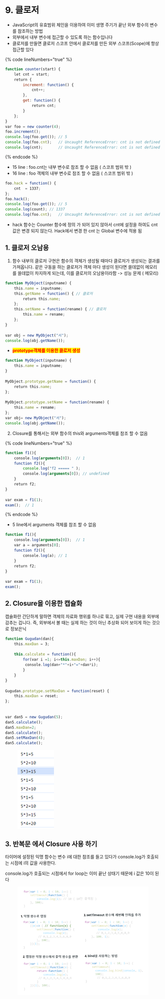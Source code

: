 # 9. 클로저

* JavaScript의 유효범위 체인을 이용하여 이미 생명 주기가 끝난 외부 함수의 변수를 참조하는 방법&#x20;
* 외부에서 내부 변수에 접근할 수 있도록 하는 함수입니다&#x20;
* 클로저를 만들면 클로저 스코프 안에서 클로저를 만든 외부 스코프(Scope)에 항상 접근할 있다

{% code lineNumbers="true" %}
```javascript
function counter(start) {
    let cnt = start;
    return {  
        increment: function() {
            cnt++;
        },
        get: function() {
            return cnt;
        }
    };
}
var foo = new counter(4);
foo.increment();
console.log(foo.get()); // 5
console.log(foo.cnt);   // Uncaught ReferenceError: cnt is not defined
console.log(cnt);       // Uncaught ReferenceError: cnt is not defined
```
{% endcode %}

* 15 line : foo.cnt는 내부 변수로 참조 할 수 없음 ( 스코프 범위 밖 )
* 16 line : foo 객체의  내부 변수로 참조 할 수 없음 ( 스코프 범위 밖 )

```javascript
foo.hack = function() {
    cnt  = 1337;
};
foo.hack();
console.log(foo.get()); // 5
console.log(count); // 1337 
console.log(foo.cnt);   // Uncaught ReferenceError: cnt is not defined
```

* hack 함수는 Counter 함수에 정의 가 되어 있지 않아서 cnt에 설정을 하여도 cnt 값은 변경 되지 않는다. Hack에서 변경 한 cnt 는 Global 변수에 적용 됨

## 1. 클로저 오남용

1. 함수 내부의 클로저 구현은 함수의 객체가 생성될 때마다 클로저가 생성되는 결과를 가져옵니다. 같은 구동을 하는 클로저가 객체 마다 생성이 된다면 쓸데없이 메모리를 쓸데없이 차지하게 되는데, 이를 클로저의 오남용이라함 -> 성능 문제 ( 메모리)

```javascript
function MyObject(inputname) {
    this.name = inputname;
    this.getName = function() { // 클로저
        return this.name;
    };
    this.setName = function(rename) { // 클로저
        this.name = rename;
    };
}

var obj = new MyObject("서");
console.log(obj.getName());

```

* <mark style="color:red;">**prototype객체를 이용한 클로저 생성**</mark>

```javascript
function MyObject(inputname) {
    this.name = inputname;
}

MyObject.prototype.getName = function() {
    return this.name;
};

MyObject.prototype.setName = function(rename) {
    this.name = rename;
};
var obj= new MyObject("서");
console.log(obj.getName());

```

2. &#x20;Closure를 통해서는 외부 함수의 this와 arguments객체를 참조 할 수 없음

{% code lineNumbers="true" %}
```javascript
function f1(){
    console.log(arguments[0]);  // 1
    function f2(){
        console.log("f2 ===== " );  
        console.log(arguments[0]); // undefined
    }
    return f2;
}

var exam = f1(1);
exam();  // 1

```
{% endcode %}

* 5 line에서 arguments 객체를 참조 할 수 없음

```javascript
function f1(){
    console.log(arguments[0]);  // 1
    var a = arguments[0];
    function f2(){
        console.log(a); // 1
    }
    return f2;
}

var exam = f1(1);
exam();

```

## 2. Closure을 이용한 캡슐화

캡슐화란 간단하게 말하면 객체의 자료화 행위를 하나로 묶고, 실제 구현 내용을 외부에 감추는 겁니다. 즉, 외부에서 볼 때는 실제 하는 것이 아닌 추상화 되어 보이게 하는 것으로 정보은닉

```javascript
function Gugudan(dan){
    this.maxDan = 3; 

    this.calculate = function(){
        for(var i =1; i<=this.maxDan; i++){
         console.log(dan+"*"+i+"="+dan*i);
        }
    } 
}

Gugudan.prototype.setMaxDan = function(reset) {
    this.maxDan = reset;
}; 


var dan5 = new Gugudan(5);
dan5.calculate();
dan5.maxDan=2;
dan5.calculate();
dan5.setMaxDan(4);
dan5.calculate();
```

<figure><img src="../../.gitbook/assets/image (31).png" alt=""><figcaption></figcaption></figure>

## 3. 반복문 에서 Closure 사용 하기

타이머에 설정된 익명 함수는 변수 i에 대한 참조를 들고 있다가 console.log가 호출되는 시점에 i의 값을 사용한다.

console.log가 호출되는 시점에서 for loop는 이미 끝난 상태기 때문에 i 값은 10이 된다

<figure><img src="../../.gitbook/assets/image (127).png" alt=""><figcaption></figcaption></figure>
